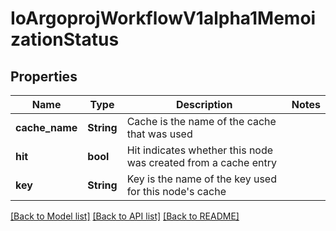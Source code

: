 # IoArgoprojWorkflowV1alpha1MemoizationStatus

## Properties

Name | Type | Description | Notes
------------ | ------------- | ------------- | -------------
**cache_name** | **String** | Cache is the name of the cache that was used | 
**hit** | **bool** | Hit indicates whether this node was created from a cache entry | 
**key** | **String** | Key is the name of the key used for this node's cache | 

[[Back to Model list]](../README.md#documentation-for-models) [[Back to API list]](../README.md#documentation-for-api-endpoints) [[Back to README]](../README.md)



